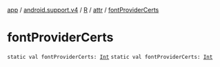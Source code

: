 [app](../../../index.md) / [android.support.v4](../../index.md) / [R](../index.md) / [attr](index.md) / [fontProviderCerts](.)

# fontProviderCerts

`static val fontProviderCerts: `[`Int`](https://kotlinlang.org/api/latest/jvm/stdlib/kotlin/-int/index.html)
`static val fontProviderCerts: `[`Int`](https://kotlinlang.org/api/latest/jvm/stdlib/kotlin/-int/index.html)